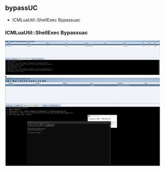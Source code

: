 ## bypassUC ##
* ICMLuaUtil::ShellExec Bypassuac

### ICMLuaUtil::ShellExec Bypassuac ###
![](img/1.png)
![](img/2.png)